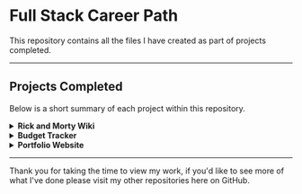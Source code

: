 # Full Stack Career Path

This repository contains all the files I have created as part of projects completed.

---

## Projects Completed

Below is a short summary of each project within this repository.

<details>

<summary><strong>Rick and Morty Wiki</strong></summary>

<p>This project uses React and the Rick and Morty Wiki to create a multi-page website listing all the characters featured in the Rick and Morty TV programme. Users are able to filter characters by status, species and gender. They are also able to view two separate pages that list the characters based on episode or location.</p>

</details>

<details>

<summary><strong>Budget Tracker</strong></summary>

<p>This project uses React to create a simple budget tracker. The user is able to add/delete expenses, change the budget and search through expenses. The project was styled with bootstrap and uses React context to pass data through the component tree.</p>

</details>

<details>

<summary><strong>Portfolio Website</strong></summary>

<p>A portfolio website using Dopefolio as inspiration and incorporating SASS styling.</p>

</details>

---

Thank you for taking the time to view my work, if you'd like to see more of what I've done please visit my other repositories here on GitHub.
